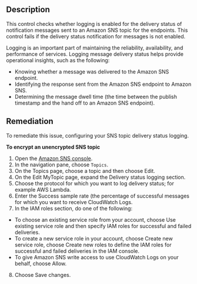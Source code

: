 ## Description

This control checks whether logging is enabled for the delivery status of notification messages sent to an Amazon SNS topic for the endpoints. This control fails if the delivery status notification for messages is not enabled.

Logging is an important part of maintaining the reliability, availability, and performance of services. Logging message delivery status helps provide operational insights, such as the following:
  - Knowing whether a message was delivered to the Amazon SNS endpoint.
  - Identifying the response sent from the Amazon SNS endpoint to Amazon SNS.
  - Determining the message dwell time (the time between the publish timestamp and the hand off to an Amazon SNS endpoint).

## Remediation

To remediate this issue, configuring your SNS topic delivery status logging.

**To encrypt an unencrypted SNS topic**

1. Open the [Amazon SNS console](https://console.aws.amazon.com/sns/v3/home).
2. In the navigation pane, choose `Topics`.
3. On the Topics page, choose a topic and then choose Edit.
4. On the Edit MyTopic page, expand the Delivery status logging section.
5. Choose the protocol for which you want to log delivery status; for example AWS Lambda.
6. Enter the Success sample rate (the percentage of successful messages for which you want to receive CloudWatch Logs.
7. In the IAM roles section, do one of the following:
  - To choose an existing service role from your account, choose Use existing service role and then specify IAM roles for successful and failed deliveries.
  - To create a new service role in your account, choose Create new service role, choose Create new roles to define the IAM roles for successful and failed deliveries in the IAM console.
  - To give Amazon SNS write access to use CloudWatch Logs on your behalf, choose Allow.
8. Choose Save changes.